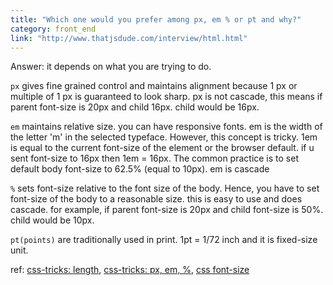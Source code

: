 ```yaml
---
title: "Which one would you prefer among px, em % or pt and why?"
category: front_end
link: "http://www.thatjsdude.com/interview/html.html"
---
```

Answer: it depends on what you are trying to do.

`px` gives fine grained control and maintains alignment because 1 px or multiple of 1 px is guaranteed to look sharp. px is not cascade, this means if parent font-size is 20px and child 16px. child would be 16px.

`em` maintains relative size. you can have responsive fonts. em is the width of the letter 'm' in the selected typeface. However, this concept is tricky. 1em is equal to the current font-size of the element or the browser default. if u sent font-size to 16px then 1em = 16px. The common practice is to set default body font-size to 62.5% (equal to 10px). em is cascade

`%` sets font-size relative to the font size of the body. Hence, you have to set font-size of the body to a reasonable size. this is easy to use and does cascade. for example, if parent font-size is 20px and child font-size is 50%. child would be 10px.

`pt(points)` are traditionally used in print. 1pt = 1/72 inch and it is fixed-size unit.

ref: [css-tricks: length](https://css-tricks.com/the-lengths-of-css/), [css-tricks: px, em, %](https://css-tricks.com/css-font-size/), [css font-size](http://kyleschaeffer.com/development/css-font-size-em-vs-px-vs-pt-vs/)
